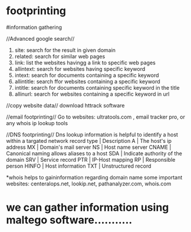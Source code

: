 # footprinting

#information gathering


//Advanced google search//
1. site: search for the result in given domain
2. related: search for similar web pages
3. link: list the websites havingg a link to specific web pages
4. allintext: search for websites having specific keyword
5. intext: search for documents containing a specific keyword
6. allintitle: search ffor websites containing a specific keyword
7. intitle: search for documents containing specific keyword in the title
8. allinurl: search for websites containing a specific keyword in url

//copy website data//
download httrack software

//email footprinting//
Go to websites: ultratools.com , email tracker pro, or any whois ip lookup tools

//DNS footprinting//
Dns lookup information is helpful to identify a host within a targated network 
                record type               |                        Description
                   A                      |          The host's ip address
                   MX                     |          Domain's mail server
                   NS                     |          Host name server
                   CNAME                  |          Canonical naming allows aliases to a host
                   SDA                    |          Indicate authority of the domain
                   SRV                    |          Service record
                   PTR                    |          IP-Host mapping
                   RP                     |          Responsible person
                   HINFO                  |          Host information 
                   TXT                    |          Unstructured record

*whois helps to gaininformation regarding domain name
some important websites: centeralops.net, lookip.net, pathanalyzer.com, whois.com

# we can gather information using maltego software...........

